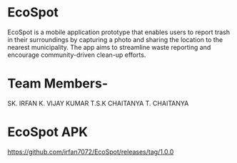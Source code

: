 # EcoSpot
EcoSpot is a mobile application prototype that enables users to report trash in their surroundings by capturing a photo and sharing the location to the nearest municipality. The app aims to streamline waste reporting and encourage community-driven clean-up efforts.

# Team Members-
SK. IRFAN K. VIJAY KUMAR T.S.K CHAITANYA T. CHAITANYA

# EcoSpot APK
https://github.com/irfan7072/EcoSpot/releases/tag/1.0.0
